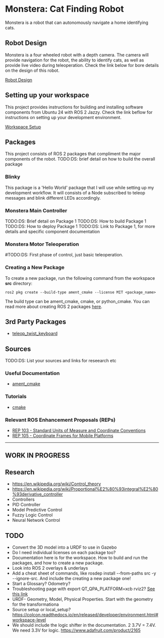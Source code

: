 # Monstera: Cat Finding Robot
Monstera is a robot that can autonomously navigate a home identifying cats.

## Robot Design
Monstera is a four wheeled robot with a depth camera. The camera will provide navigation for the robot, the ability to identify cats, as well as provide live video during teleoperation. Check the link below for bore details on the design of this robot.

[Robot Design](doc/robot_design.md)

## Setting up your workspace
This project provides instructions for building and installing software components from Ubuntu 24 with ROS 2 Jazzy. Check the link beflow for instructions on setting up your development environment.

[Workspace Setup](doc/workspace_setup.md)

## Packages
This project consists of ROS 2 packages that compliment the major components of the robot.
TODO:DS: brief detail on how to build the overall package

### Blinky
This package is a 'Hello World' package that I will use while setting up my development workflow. It will consists of a Node subscribed to teleop messages and blink different LEDs accordingly.

### Monstera Main Controller
TODO:DS: Brief detail on Package 1
TODO:DS: How to build Package 1
TODO:DS: How to deploy Package 1
TODO:DS: Link to Package 1, for more details and specific component documentation

### Monstera Motor Teleoperation
#TODO:DS: First phase of control, just basic teleoperation. 

### Creating a New Package
To create a new package, run the following command from the workspace **src** directory:

```
ros2 pkg create --build-type ament_cmake --license MIT <package_name>
```

The build type can be ament_cmake, cmake, or python_cmake. You can read more about creating ROS 2 packages [here](https://docs.ros.org/en/jazzy/Tutorials/Beginner-Client-Libraries/Creating-Your-First-ROS2-Package.html#create-a-package).

## 3rd Party Packages
- [teleop_twist_keyboard](https://index.ros.org/r/teleop_twist_keyboard/#jazzy)


## Sources
TODO:DS: List your sources and links for reseearch etc

### Useful Documentation
- [ament_cmake](https://docs.ros.org/en/jazzy/How-To-Guides/Ament-CMake-Documentation.html)

### Tutorials
- [cmake](https://cmake.org/cmake/help/latest/guide/tutorial/index.html)

### Relevant ROS Enhancement Proposals (REPs)
- [REP 103 - Standard Units of Measure and Coordinate Conventions](https://www.ros.org/reps/rep-0103.html)
- [REP 105 - Coordinate Frames for Mobile Platforms](https://www.ros.org/reps/rep-0105.html)

---
WORK IN PROGRESS
---

## Research
- https://en.wikipedia.org/wiki/Control_theory
- https://en.wikipedia.org/wiki/Proportional%E2%80%93integral%E2%80%93derivative_controller
- Controllers
- PID Controller
- Model Predictive Control
- Fuzzy Logic Control
- Neural Network Control


## TODO
- Convert the 3D model into a URDF to use in Gazebo
- Do I need individual licenses on each package too?
- Documentation here is for the workspace. How to build and run the packages, and how to create a new package.
- Look into ROS 2 overlays & underlays
- Add a cheat sheet of commands, like rosdep install --from-paths src -y --ignore-src. And include the creating a new package one!
- Start a Glossary? Odometry?
- Troubleshooting page with export QT_QPA_PLATFORM=xcb rviz2? [See this link](https://docs.ros.org/en/rolling/How-To-Guides/Installation-Troubleshooting.html)
- URDF- Geometry, Model, Physical Properties. Start with the geometry for the transformationa
- Source setup or local_setup? https://colcon.readthedocs.io/en/released/developer/environment.html#workspace-level
- We should include the logic shifter in the documentation. 2 3.7V = 7.4V. We need 3.3V for logic. https://www.adafruit.com/product/2165